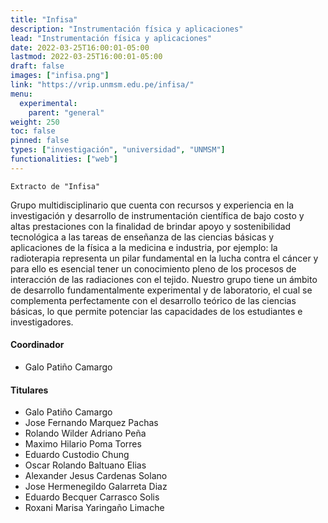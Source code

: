 ```yaml
---
title: "Infisa"
description: "Instrumentación física y aplicaciones"
lead: "Instrumentación física y aplicaciones"
date: 2022-03-25T16:00:01-05:00
lastmod: 2022-03-25T16:00:01-05:00
draft: false
images: ["infisa.png"]
link: "https://vrip.unmsm.edu.pe/infisa/"
menu:
  experimental:
    parent: "general"
weight: 250
toc: false
pinned: false
types: ["investigación", "universidad", "UNMSM"]
functionalities: ["web"]
---
```


```text
Extracto de "Infisa"
```

Grupo multidisciplinario que cuenta con recursos y experiencia en la investigación y desarrollo de instrumentación científica de bajo costo y altas prestaciones con la finalidad de brindar apoyo y sostenibilidad tecnológica a las tareas de enseñanza de las ciencias básicas y aplicaciones de la física a la medicina e industria, por ejemplo: la radioterapia representa un pilar fundamental en la lucha contra el cáncer y para ello es esencial tener un conocimiento pleno de los procesos de interacción de las radiaciones con el tejido. Nuestro grupo tiene un ámbito de desarrollo fundamentalmente experimental y de laboratorio, el cual se complementa perfectamente con el desarrollo teórico de las ciencias básicas, lo que permite potenciar las capacidades de los estudiantes e investigadores.

#### Coordinador

- Galo Patiño Camargo

#### Titulares

- Galo Patiño Camargo
- Jose Fernando Marquez Pachas
- Rolando Wilder Adriano Peña
- Maximo Hilario Poma Torres
- Eduardo Custodio Chung
- Oscar Rolando Baltuano Elias
- Alexander Jesus Cardenas Solano
- Jose Hermenegildo Galarreta Diaz
- Eduardo Becquer Carrasco Solis
- Roxani Marisa Yaringaño Limache
